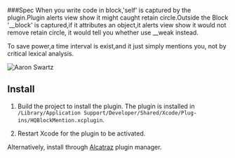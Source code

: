 ###Spec
When you write code in block,'self' is captured by the plugin.Plugin alerts view show it might caught retain circle.Outside the Block '__block'
is captured,if it attributes an object,it alerts view show it would not remove retain circle, it would tell you whether use __weak instead.

To save power,a time interval is exist,and it just simply mentions you, not by critical lexical analysis.

![Aaron Swartz](https://github.com/qianhongqiang/HQBlockMention/blob/master/HQBlockMentionScreenSHot.png)


## Install

1. Build the project to install the plugin. The plugin is installed in `/Library/Application Support/Developer/Shared/Xcode/Plug-ins/HQBlockMention.xcplugin`.

2. Restart Xcode for the plugin to be activated.

Alternatively, install through [Alcatraz](https://github.com/supermarin/Alcatraz) plugin manager.
